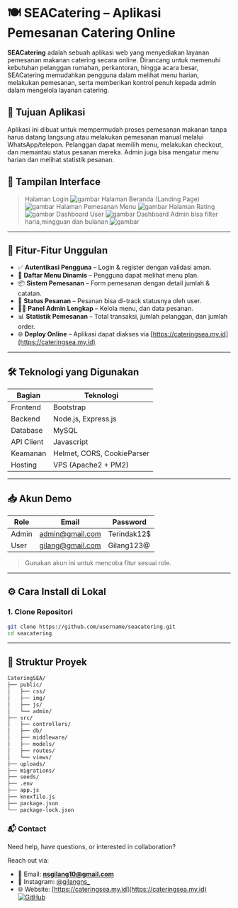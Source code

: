 # 🍽️ SEACatering – Aplikasi Pemesanan Catering Online

**SEACatering** adalah sebuah aplikasi web yang menyediakan layanan pemesanan makanan catering secara online. Dirancang untuk memenuhi kebutuhan pelanggan rumahan, perkantoran, hingga acara besar, 
SEACatering memudahkan pengguna dalam melihat menu harian, melakukan pemesanan, serta memberikan kontrol penuh kepada admin dalam mengelola layanan catering.

## 📌 Tujuan Aplikasi
Aplikasi ini dibuat untuk mempermudah proses pemesanan makanan tanpa harus datang langsung atau melakukan pemesanan manual melalui WhatsApp/telepon. 
Pelanggan dapat memilih menu, melakukan checkout, dan memantau status pesanan mereka. Admin juga bisa mengatur menu harian dan melihat statistik pesanan.

## 📸 Tampilan Interface
> Halaman Login
![gambar](https://github.com/user-attachments/assets/bb426806-55ba-4c15-b6c3-527094718857)
> Halaman Beranda (Landing Page)
![gambar](https://github.com/user-attachments/assets/72ec7954-5f8d-47b4-bdde-688c0341d776)
> Halaman Pemesanan Menu
![gambar](https://github.com/user-attachments/assets/88a1bcbe-26f2-4119-89ec-4f7fda254b87)
> Halaman Rating
![gambar](https://github.com/user-attachments/assets/9e84cd0a-3069-4ce5-a108-745ea720bb58)
> Dashboard User
![gambar](https://github.com/user-attachments/assets/8ed58eb3-62ea-4578-9374-67bca6f5c7d0)
> Dashboard Admin
bisa filter haria,mingguan dan bulanan
![gambar](https://github.com/user-attachments/assets/d5ed6666-4a46-47de-9b4e-8de9e79b25b3)

---

## 🚀 Fitur-Fitur Unggulan

- ✅ **Autentikasi Pengguna** – Login & register dengan validasi aman.
- 🍱 **Daftar Menu Dinamis** – Pengguna dapat melihat menu plan.
- 📦 **Sistem Pemesanan** – Form pemesanan dengan detail jumlah & catatan.
- 🔔 **Status Pesanan** – Pesanan bisa di-track statusnya oleh user.
- 🧑‍🍳 **Panel Admin Lengkap** – Kelola menu, dan data pesanan.
- 📊 **Statistik Pemesanan** – Total transaksi, jumlah pelanggan, dan jumlah order.
- 🌐 **Deploy Online** – Aplikasi dapat diakses via [https://cateringsea.my.id](https://cateringsea.my.id)

---

## 🛠️ Teknologi yang Digunakan

| Bagian      | Teknologi                   |
|-------------|-----------------------------|
| Frontend    | Bootstrap                   |
| Backend     | Node.js, Express.js         |
| Database    | MySQL                       |
| API Client  | Javascript                  |
| Keamanan    | Helmet, CORS, CookieParser  |
| Hosting     | VPS (Apache2 + PM2)           |

---

## 📥 Akun Demo

| Role   | Email              | Password     |
|--------|--------------------|--------------|
| Admin  | admin@gmail.com    | Terindak12$  |
| User   | gilang@gmail.com   | Gilang123@   |

> Gunakan akun ini untuk mencoba fitur sesuai role.

---

## ⚙️ Cara Install di Lokal

### 1. Clone Repositori

```bash
git clone https://github.com/username/seacatering.git
cd seacatering
````
----
## 📁 Struktur Proyek

```bash
CateringSEA/
├── public/
│   ├── css/
│   ├── img/
│   ├── js/
│   └── admin/
├── src/
│   ├── controllers/
│   ├── db/
│   ├── middleware/
│   ├── models/
│   ├── routes/
│   └── views/
├── uploads/
├── migrations/
├── seeds/
├── .env
├── app.js
├── knexfile.js
├── package.json
└── package-lock.json
````
### 📬 Contact

Need help, have questions, or interested in collaboration?

Reach out via:

- 📧 Email: **nsgilang10@gmail.com**
- 📱 Instagram: [@gilangns_](https://instagram.com/gilangns_)
- 🌐 Website: [https://cateringsea.my.id](https://cateringsea.my.id)
[![GitHub](https://img.shields.io/badge/GitHub-gilangns-181717?style=flat&logo=github)](https://github.com/gilngns)








